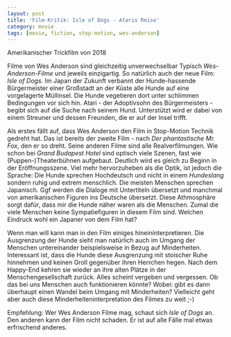 ```yaml
---
layout: post
title: 'Film-Kritik: Isle of Dogs - Ataris Reise'
category: movie
tags: [movie, fiction, stop-motion, wes-anderson]
---
```


Amerikanischer Trickfilm von 2018

Filme von Wes Anderson sind gleichzeitig unverwechselbar Typisch _Wes-Anderson-Filme_ und jeweils einzigartig. So natürlich auch der neue Film: _Isle of Dogs_. Im Japan der Zukunft verbannt der Hunde-hassende Bürgermeister einer Großstadt an der Küste alle Hunde auf eine vorgelagerte Müllinsel. Die Hunde vegetieren dort unter schlimmen Bedingungen vor sich hin. Atari - der Adoptivsohn des Bürgermeisters - begibt sich auf die Suche nach seinem Hund. Unterstützt wird er dabei von einem Streuner und dessen Freunden, die er auf der Insel trifft.

Als erstes fällt auf, dass Wes Anderson den Film in Stop-Motion Technik gedreht hat. Das ist bereits der zweite Film - nach _Der phantastische Mr. Fox_, den er so dreht. Seine anderen Filme sind alle Realverfilmungen. Wie schon bei _Grand Budapest Hotel_ sind optisch viele Szenen, fast wie (Puppen-)Theaterbühnen aufgebaut. Deutlich wird es gleich zu Beginn in der Eröffnungsszene. Viel mehr hervorzuheben als die Optik, ist jedoch die Sprache: Die Hunde sprechen Hochdeutsch und nicht in einem _Hundeslang_ sondern ruhig und extrem menschlich. Die meisten Menschen sprechen Japanisch. Ggf werden die Dialoge mit Untertiteln übersetzt und manchmal von amerikanischen Figuren ins Deutsche übersetzt. Diese Athmosphäre sorgt dafür, dass mir die Hunde näher waren als die Menschen. Zumal die viele Menschen keine Sympatiefiguren in diesem Film sind. Welchen Eindruck wohl ein Japaner von dem Film hat?

Wenn man will kann man in den Film einiges hineininterpretieren. Die Ausgrenzung der Hunde sieht man natürlich auch im Umgang der Menschen untereinander beispielsweise in Bezug auf Minderheiten. Interessant ist, dass die Hunde diese Ausgrenzung mit stoischer Ruhe hinnehmen und keinen Groll gegenüber ihren Herrchen hegen. Nach dem Happy-End kehren sie wieder an ihre alten Plätze in der Menschengesellschaft zurück. Alles scheint vergeben und vergessen. Ob das bei uns Menschen auch funktionieren könnte? Wobei: gibt es dann überhaupt einen Wandel beim Umgang mit Minderheiten? Vielleicht geht aber auch diese Minderheiteninterpretation des Filmes zu weit ;-)

Empfehlung: Wer Wes Anderson Filme mag, schaut sich _Isle of Dogs_ an. Den anderen kann der Film nicht schaden. Er ist auf alle Fälle mal etwas erfrischend anderes.